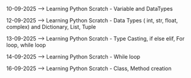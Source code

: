 10-09-2025 --> Learning Python Scratch - Variable and DataTypes

12-09-2025 --> Learning Python Scratch - Data Types ( int, str, float, complex) and Dictionary, List, Tuple

13-09-2025 --> Learning Python Scratch - Type Casting, if else elif, For loop, while loop

14-09-2025 --> Learning Python Scratch - While loop

16-09-2025  --> Learning Python Scratch - Class, Method creation
